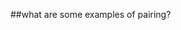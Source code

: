 <!-- .slide: data-background="resources/footer.svg" data-background-size="contain" data-background-position="bottom"  -->

##what are some examples of pairing?


<aside class="notes">
  <p>
  </p>
  <p>
  </p>
</aside>
